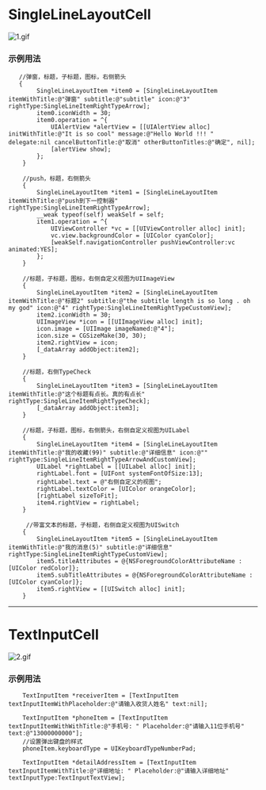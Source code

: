 # SingleLineLayoutCell



![1.gif](http://upload-images.jianshu.io/upload_images/1338042-2cda6fa6ebb0ec57.gif?imageMogr2/auto-orient/strip)


### 示例用法

       //弹窗，标题，子标题，图标，右侧箭头
       {
            SingleLineLayoutItem *item0 = [SingleLineLayoutItem itemWithTitle:@"弹窗" subtitle:@"subtitle" icon:@"3" rightType:SingleLineItemRightTypeArrow];
            item0.iconWidth = 30;
            item0.operation = ^{
                UIAlertView *alertView = [[UIAlertView alloc] initWithTitle:@"It is so cool" message:@"Hello World !!! " delegate:nil cancelButtonTitle:@"取消" otherButtonTitles:@"确定", nil];
                [alertView show];
            };
        }
        
        //push，标题，右侧箭头
        {
            SingleLineLayoutItem *item1 = [SingleLineLayoutItem itemWithTitle:@"push到下一控制器" rightType:SingleLineItemRightTypeArrow];
            __weak typeof(self) weakSelf = self;
            item1.operation = ^{
                UIViewController *vc = [[UIViewController alloc] init];
                vc.view.backgroundColor = [UIColor cyanColor];
                [weakSelf.navigationController pushViewController:vc animated:YES];
            };
        }
        
        //标题，子标题，图标，右侧自定义视图为UIImageView
        {
            SingleLineLayoutItem *item2 = [SingleLineLayoutItem itemWithTitle:@"标题2" subtitle:@"the subtitle length is so long . oh my god" icon:@"4" rightType:SingleLineItemRightTypeCustomView];
            item2.iconWidth = 30;
            UIImageView *icon = [[UIImageView alloc] init];
            icon.image = [UIImage imageNamed:@"4"];
            icon.size = CGSizeMake(30, 30);
            item2.rightView = icon;
            [_dataArray addObject:item2];
        }
        
        //标题，右侧TypeCheck
        {
            SingleLineLayoutItem *item3 = [SingleLineLayoutItem itemWithTitle:@"这个标题有点长。真的有点长"  rightType:SingleLineItemRightTypeCheck];
            [_dataArray addObject:item3];
        }
        
        //标题，子标题，图标，右侧箭头，右侧自定义视图为UILabel
        {
            SingleLineLayoutItem *item4 = [SingleLineLayoutItem itemWithTitle:@"我的收藏(99)" subtitle:@"详细信息" icon:@"" rightType:SingleLineItemRightTypeArrowAndCustomView];
            UILabel *rightLabel = [[UILabel alloc] init];
            rightLabel.font = [UIFont systemFontOfSize:13];
            rightLabel.text = @"右侧自定义的视图";
            rightLabel.textColor = [UIColor orangeColor];
            [rightLabel sizeToFit];
            item4.rightView = rightLabel;
        }
        
         //带富文本的标题，子标题，右侧自定义视图为UISwitch
        {
            SingleLineLayoutItem *item5 = [SingleLineLayoutItem itemWithTitle:@"我的消息(5)" subtitle:@"详细信息" rightType:SingleLineItemRightTypeCustomView];
            item5.titleAttributes = @{NSForegroundColorAttributeName : [UIColor redColor]};
            item5.subTitleAttributes = @{NSForegroundColorAttributeName : [UIColor cyanColor]};
            item5.rightView = [[UISwitch alloc] init];
        }
        
        
  ---     
   
# TextInputCell

![2.gif](http://upload-images.jianshu.io/upload_images/1338042-76f2e0c1adcdc839.gif?imageMogr2/auto-orient/strip)

### 示例用法

        TextInputItem *receiverItem = [TextInputItem textInputItemWithPlaceholder:@"请输入收货人姓名" text:nil];
        
        TextInputItem *phoneItem = [TextInputItem textInputItemWithWithTitle:@"手机号: " Placeholder:@"请输入11位手机号" text:@"13000000000"];
        //设置弹出键盘的样式
        phoneItem.keyboardType = UIKeyboardTypeNumberPad;
        
        TextInputItem *detailAddressItem = [TextInputItem textInputItemWithTitle:@"详细地址: " Placeholder:@"请输入详细地址" textInputType:TextInputTextView];


